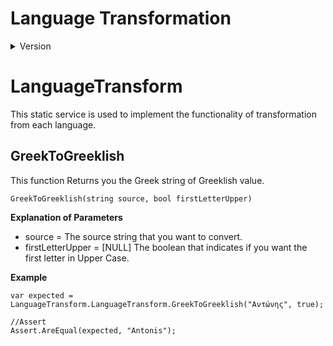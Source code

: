# Language Transformation

<details>
    <summary>Version</summary>

# [1.0.0] - 13/03/2024

**Features**

* Add functionality to Transform Greeklish to Greek. 

</details>

# LanguageTransform

This static service is used to implement the functionality of transformation from each language.

## GreekToGreeklish
This function Returns you the Greek string of Greeklish value.

```
GreekToGreeklish(string source, bool firstLetterUpper)
```

**Explanation of Parameters**

- source = The source string that you want to convert.
- firstLetterUpper = [NULL] The boolean that indicates if you want the first letter in Upper Case.

**Example**

```
var expected = LanguageTransform.LanguageTransform.GreekToGreeklish("Αντώνης", true);

//Assert
Assert.AreEqual(expected, "Antonis");
```
